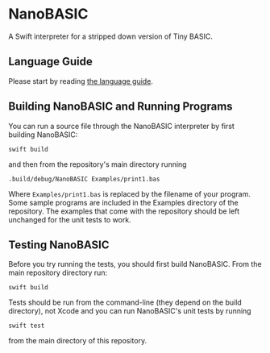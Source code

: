 # NanoBASIC
A Swift interpreter for a stripped down version of Tiny BASIC.

## Language Guide
Please start by reading [the language guide](language_guide.md).

## Building NanoBASIC and Running Programs
You can run a source file through the NanoBASIC interpreter by first building NanoBASIC:
```
swift build
```
and then from the repository's main directory running
```
.build/debug/NanoBASIC Examples/print1.bas
```
Where `Examples/print1.bas` is replaced by the filename of your program. Some sample programs are included in the Examples directory of the repository. The examples that come with the repository should be left unchanged for the unit tests to work.

## Testing NanoBASIC
Before you try running the tests, you should first build NanoBASIC. From the main repository directory run:
```
swift build
```
Tests should be run from the command-line (they depend on the build directory), not Xcode and you can run NanoBASIC's unit tests by running
```
swift test
```
from the main directory of this repository.
